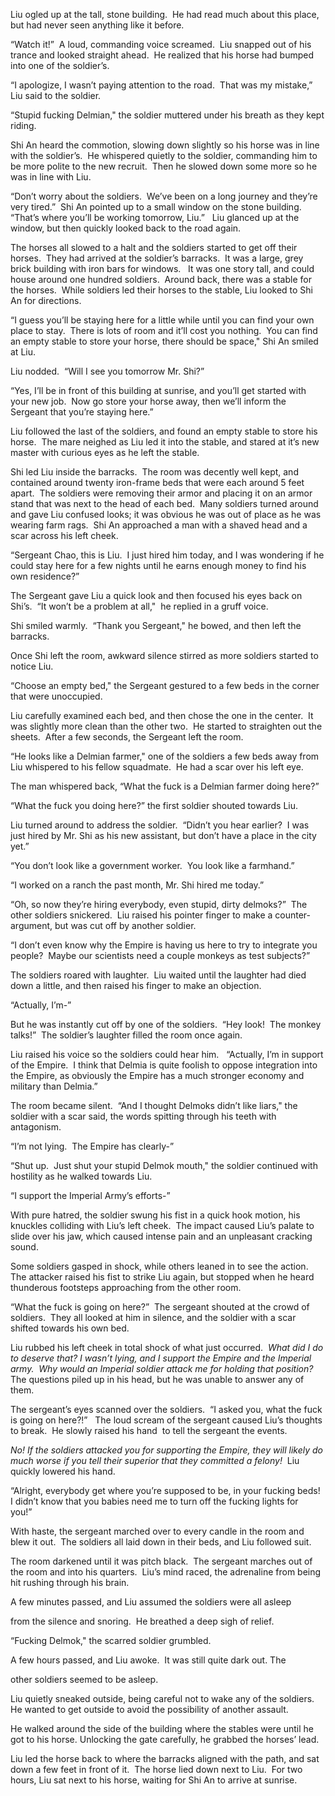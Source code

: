 Liu ogled up at the tall, stone building.  He had read much about this place, but had never seen anything like it before.  

“Watch it!”  A loud, commanding voice screamed.  Liu snapped out of his trance and looked straight ahead.  He realized that his horse had bumped into one of the soldier’s.

“I apologize, I wasn’t paying attention to the road.  That was my mistake,”  Liu said to the soldier.  

“Stupid fucking Delmian," the soldier muttered under his breath as they kept riding.  

Shi An heard the commotion, slowing down slightly so his horse was in line with the soldier’s.  He whispered quietly to the soldier, commanding him to be more polite to the new recruit.  Then he slowed down some more so he was in line with Liu.

“Don’t worry about the soldiers.  We’ve been on a long journey and they’re very tired.”  Shi An pointed up to a small window on the stone building.  “That’s where you’ll be working tomorrow, Liu.”   Liu glanced up at the window, but then quickly looked back to the road again.

The horses all slowed to a halt and the soldiers started to get off their horses.  They had arrived at the soldier’s barracks.  It was a large, grey brick building with iron bars for windows.   It was one story tall, and could house around one hundred soldiers.  Around back, there was a stable for the horses.  While soldiers led their horses to the stable, Liu looked to Shi An for directions.  

“I guess you’ll be staying here for a little while until you can find your own place to stay.  There is lots of room and it’ll cost you nothing.  You can find an empty stable to store your horse, there should be space," Shi An smiled at Liu.

Liu nodded.  “Will I see you tomorrow Mr. Shi?”

“Yes, I’ll be in front of this building at sunrise, and you’ll get started with your new job.  Now go store your horse away, then we’ll inform the Sergeant that you’re staying here.”

Liu followed the last of the soldiers, and found an empty stable to store his horse.  The mare neighed as Liu led it into the stable, and stared at it’s new master with curious eyes as he left the stable.

Shi led Liu inside the barracks.  The room was decently well kept, and contained around twenty iron-frame beds that were each around 5 feet apart.  The soldiers were removing their armor and placing it on an armor stand that was next to the head of each bed.  Many soldiers turned around and gave Liu confused looks; it was obvious he was out of place as he was wearing farm rags.  Shi An approached a man with a shaved head and a scar across his left cheek. 

“Sergeant Chao, this is Liu.  I just hired him today, and I was wondering if he could stay here for a few nights until he earns enough money to find his own residence?”

The Sergeant gave Liu a quick look and then focused his eyes back on Shi’s.  “It won’t be a problem at all,"  he replied in a gruff voice.

Shi smiled warmly.  “Thank you Sergeant," he bowed, and then left the barracks.

Once Shi left the room, awkward silence stirred as more soldiers started to notice Liu.

“Choose an empty bed," the Sergeant gestured to a few beds in the corner that were unoccupied.  

Liu carefully examined each bed, and then chose the one in the center.  It was slightly more clean than the other two.  He started to straighten out the sheets.  After a few seconds, the Sergeant left the room.

“He looks like a Delmian farmer," one of the soldiers a few beds away from Liu whispered to his fellow squadmate.  He had a scar over his left eye.

The man whispered back, “What the fuck is a Delmian farmer doing here?”  

“What the fuck you doing here?” the first soldier shouted towards Liu.  

Liu turned around to address the soldier.  “Didn’t you hear earlier?  I was just hired by Mr. Shi as his new assistant, but don’t have a place in the city yet.”

“You don’t look like a government worker.  You look like a farmhand.”

“I worked on a ranch the past month, Mr. Shi hired me today.”

“Oh, so now they’re hiring everybody, even stupid, dirty delmoks?”  The other soldiers snickered.  Liu raised his pointer finger to make a counter-argument, but was cut off by another soldier.

“I don’t even know why the Empire is having us here to try to integrate you people?  Maybe our scientists need a couple monkeys as test subjects?”  

The soldiers roared with laughter.  Liu waited until the laughter had died down a little, and then raised his finger to make an objection.

“Actually, I’m-”

But he was instantly cut off by one of the soldiers.  “Hey look!  The monkey talks!”  The soldier’s laughter filled the room once again.

Liu raised his voice so the soldiers could hear him.   “Actually, I’m in support of the Empire.  I think that Delmia is quite foolish to oppose integration into the Empire, as obviously the Empire has a much stronger economy and military than Delmia.”

The room became silent.  “And I thought Delmoks didn’t like liars," the soldier with a scar said, the words spitting through his teeth with antagonism.  

“I’m not lying.  The Empire has clearly-”

“Shut up.  Just shut your stupid Delmok mouth," the soldier continued with hostility as he walked towards Liu.

“I support the Imperial Army’s efforts-”

With pure hatred, the soldier swung his fist in a quick hook motion, his knuckles colliding with Liu’s left cheek.  The impact caused Liu’s palate to slide over his jaw, which caused intense pain and an unpleasant cracking sound.

Some soldiers gasped in shock, while others leaned in to see the action.  The attacker raised his fist to strike Liu again, but stopped when he heard thunderous footsteps approaching from the other room.  

“What the fuck is going on here?”  The sergeant shouted at the crowd of soldiers.  They all looked at him in silence, and the soldier with a scar shifted towards his own bed.

Liu rubbed his left cheek in total shock of what just occurred.  *What did I do to deserve that? I wasn’t lying, and I support the Empire and the Imperial army.  Why would an Imperial soldier attack me for holding that position?*  The questions piled up in his head, but he was unable to answer any of them.

The sergeant’s eyes scanned over the soldiers.  “I asked you, what the fuck is going on here?!”   The loud scream of the sergeant caused Liu’s thoughts to break.  He slowly raised his hand  to tell the sergeant the events.  

*No! If the soldiers attacked you for supporting the Empire, they will likely do much worse if you tell their superior that they committed a felony!*  Liu quickly lowered his hand.

“Alright, everybody get where you’re supposed to be, in your fucking beds!  I didn’t know that you babies need me to turn off the fucking lights for you!”  

With haste, the sergeant marched over to every candle in the room and blew it out.  The soldiers all laid down in their beds, and Liu followed suit.  

The room darkened until it was pitch black.  The sergeant marches out of the room and into his quarters.  Liu’s mind raced, the adrenaline from being hit rushing through his brain.  

A few minutes passed, and Liu assumed the soldiers were all asleep

from the silence and snoring.  He breathed a deep sigh of relief.

“Fucking Delmok," the scarred soldier grumbled.

A few hours passed, and Liu awoke.  It was still quite dark out. The

other soldiers seemed to be asleep.  

Liu quietly sneaked outside, being careful not to wake any of the soldiers.  He wanted to get outside to avoid the possibility of another assault.  

He walked around the side of the building where the stables were until he got to his horse. Unlocking the gate carefully, he grabbed the horses’ lead.  

Liu led the horse back to where the barracks aligned with the path, and sat down a few feet in front of it.  The horse lied down next to Liu.  For two hours, Liu sat next to his horse, waiting for Shi An to arrive at sunrise.

